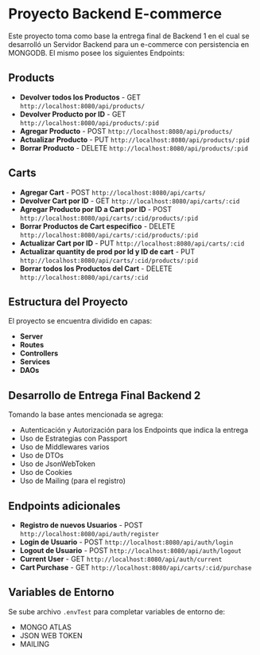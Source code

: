 # Proyecto Backend E-commerce

Este proyecto toma como base la entrega final de Backend 1 en el cual se desarrolló un Servidor Backend para un e-commerce con persistencia en MONGODB. El mismo posee los siguientes Endpoints:

## Products
- **Devolver todos los Productos** - GET `http://localhost:8080/api/products/`
- **Devolver Producto por ID** - GET `http://localhost:8080/api/products/:pid`
- **Agregar Producto** - POST `http://localhost:8080/api/products/`
- **Actualizar Producto** - PUT `http://localhost:8080/api/products/:pid`
- **Borrar Producto** - DELETE `http://localhost:8080/api/products/:pid`

## Carts
- **Agregar Cart** - POST `http://localhost:8080/api/carts/`
- **Devolver Cart por ID** - GET `http://localhost:8080/api/carts/:cid`
- **Agregar Producto por ID a Cart por ID** - POST `http://localhost:8080/api/carts/:cid/products/:pid`
- **Borrar Productos de Cart especifico** - DELETE `http://localhost:8080/api/carts/:cid/products/:pid`
- **Actualizar Cart por ID** - PUT `http://localhost:8080/api/carts/:cid`
- **Actualizar quantity de prod por Id y ID de cart** - PUT `http://localhost:8080/api/carts/:cid/products/:pid`
- **Borrar todos los Productos del Cart** - DELETE `http://localhost:8080/api/carts/:cid`

## Estructura del Proyecto
El proyecto se encuentra dividido en capas:
- **Server**
- **Routes**
- **Controllers**
- **Services**
- **DAOs**

## Desarrollo de Entrega Final Backend 2
Tomando la base antes mencionada se agrega:
- Autenticación y Autorización para los Endpoints que indica la entrega
- Uso de Estrategias con Passport
- Uso de Middlewares varios
- Uso de DTOs
- Uso de JsonWebToken
- Uso de Cookies
- Uso de Mailing (para el registro)

## Endpoints adicionales
- **Registro de nuevos Usuarios** - POST `http://localhost:8080/api/auth/register`
- **Login de Usuario** - POST `http://localhost:8080/api/auth/login`
- **Logout de Usuario** - POST `http://localhost:8080/api/auth/logout`
- **Current User** - GET `http://localhost:8080/api/auth/current`
- **Cart Purchase** - GET `http://localhost:8080/api/carts/:cid/purchase`

## Variables de Entorno
Se sube archivo `.envTest` para completar variables de entorno de:
- MONGO ATLAS
- JSON WEB TOKEN
- MAILING
